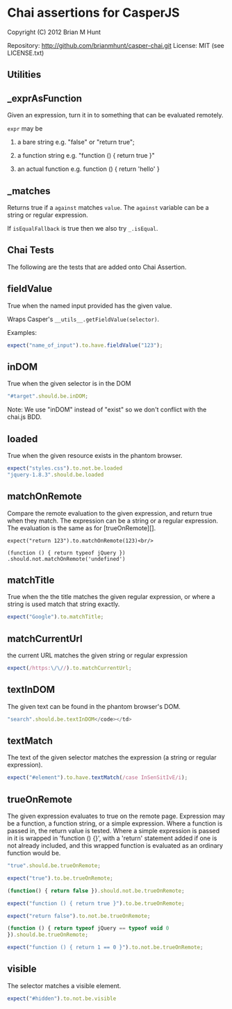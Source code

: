<!--- AUTO-GENERATED BY CAKEFILE. Do not edit! -->

Chai assertions for CasperJS
============================

Copyright (C) 2012 Brian M Hunt

Repository: http://github.com/brianmhunt/casper-chai.git
License: MIT (see LICENSE.txt)



Utilities
---------


_exprAsFunction
---------------

Given an expression, turn it in to something that can be
evaluated remotely.

`expr` may be

1. a bare string e.g. "false" or "return true";

2. a function string e.g. "function () { return true }"

3. an actual function e.g. function () { return 'hello' }


_matches
--------

Returns true if a `against` matches `value`. The `against` variable
can be a string or regular expression.

If `isEqualFallback` is true then we also try `_.isEqual`.


Chai Tests
----------

The following are the tests that are added onto Chai Assertion.


fieldValue
----------

True when the named input provided has the given value.

Wraps Casper's `__utils__.getFieldValue(selector)`.

Examples:

```javascript
expect("name_of_input").to.have.fieldValue("123");
```


inDOM
-----

True when the given selector is in the DOM


```javascript
"#target".should.be.inDOM;
```

Note: We use "inDOM" instead of "exist" so we don't conflict with
the chai.js BDD.



loaded
------

True when the given resource exists in the phantom browser.

```javascript
expect("styles.css").to.not.be.loaded
"jquery-1.8.3".should.be.loaded
```


matchOnRemote
--------------

Compare the remote evaluation to the given expression, and return
true when they match. The expression can be a string or a regular
expression. The evaluation is the same as for [trueOnRemote][].

```
expect("return 123").to.matchOnRemote(123)<br/>

(function () { return typeof jQuery })
.should.not.matchOnRemote('undefined')
```


matchTitle
----------

True when the the title matches the given regular expression,
or where a string is used match that string exactly.

```javascript
expect("Google").to.matchTitle;
```


matchCurrentUrl
---------------
the current URL matches the given string or regular expression

```javascript
expect(/https:\/\//).to.matchCurrentUrl;
```


textInDOM
---------

The given text can be found in the phantom browser's DOM.

```javascript
"search".should.be.textInDOM</code></td>
```


textMatch
---------

The text of the given selector matches the expression (a string
or regular expression).

```javascript
expect("#element").to.have.textMatch(/case InSenSitIvE/i);
```


trueOnRemote
------------

The given expression evaluates to true on the remote page. Expression may
be a function, a function string, or a simple expression. Where a function
is passed in, the return value is tested. Where a simple expression is
passed in it is wrapped in 'function () {}', with a 'return' statement
added if one is not already included, and this wrapped function is
evaluated as an ordinary function would be.

```javascript
"true".should.be.trueOnRemote;

expect("true").to.be.trueOnRemote;

(function() { return false }).should.not.be.trueOnRemote;

expect("function () { return true }").to.be.trueOnRemote;

expect("return false").to.not.be.trueOnRemote;

(function () { return typeof jQuery == typeof void 0
}).should.be.trueOnRemote;

expect("function () { return 1 == 0 }").to.not.be.trueOnRemote;
```


visible
-------

The selector matches a visible element.

```javascript
expect("#hidden").to.not.be.visible
```

